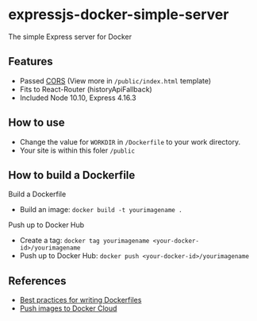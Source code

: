 # expressjs-docker-simple-server
The simple Express server for Docker

## Features
* Passed [CORS](https://developer.mozilla.org/en-US/docs/Web/HTTP/CORS) (View more in `/public/index.html` template)
* Fits to React-Router (historyApiFallback)
* Included Node 10.10, Express 4.16.3

## How to use
* Change the value for `WORKDIR` in `/Dockerfile` to your work directory.
* Your site is within this foler `/public`

## How to build a Dockerfile
Build a Dockerfile
* Build an image: `docker build -t yourimagename .`

Push up to Docker Hub
* Create a tag: `docker tag yourimagename <your-docker-id>/yourimagename`
* Push up to Docker Hub: `docker push <your-docker-id>/yourimagename`

## References
* [Best practices for writing Dockerfiles](https://docs.docker.com/develop/develop-images/dockerfile_best-practices/)
* [Push images to Docker Cloud](https://docs.docker.com/docker-cloud/builds/push-images/)